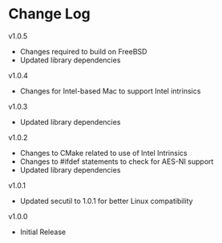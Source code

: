 # Change Log

v1.0.5

- Changes required to build on FreeBSD
- Updated library dependencies

v1.0.4

- Changes for Intel-based Mac to support Intel intrinsics

v1.0.3

- Updated library dependencies

v1.0.2

- Changes to CMake related to use of Intel Intrinsics
- Changes to #ifdef statements to check for AES-NI support
- Updated library dependencies

v1.0.1

- Updated secutil to 1.0.1 for better Linux compatibility

v1.0.0

- Initial Release
